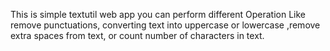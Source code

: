 This is simple textutil web app
you can perform different Operation Like remove punctuations,
converting text into uppercase or lowercase ,remove extra spaces from text,
or count number of characters in text.
